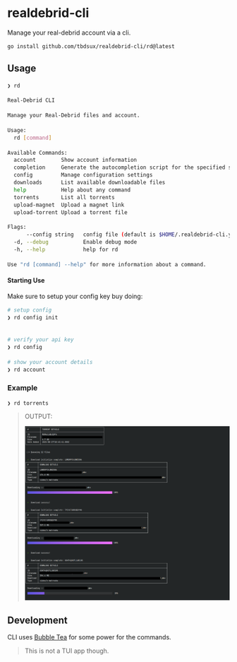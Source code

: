 # realdebrid-cli

Manage your real-debrid account via a cli.

```sh
go install github.com/tbdsux/realdebrid-cli/rd@latest
```

## Usage

```sh
❯ rd

Real-Debrid CLI

Manage your Real-Debrid files and account.

Usage:
  rd [command]

Available Commands:
  account        Show account information
  completion     Generate the autocompletion script for the specified shell
  config         Manage configuration settings
  downloads      List available downloadable files
  help           Help about any command
  torrents       List all torrents
  upload-magnet  Upload a magnet link
  upload-torrent Upload a torrent file

Flags:
      --config string   config file (default is $HOME/.realdebrid-cli.yaml)
  -d, --debug           Enable debug mode
  -h, --help            help for rd

Use "rd [command] --help" for more information about a command.
```

#### Starting Use

Make sure to setup your config key buy doing:

```sh
# setup config
❯ rd config init


# verify your api key
❯ rd config

# show your account details
❯ rd account
```

### Example

```
❯ rd torrents
```

> OUTPUT:
>
> ![](./docs/usage1.png)

## Development

CLI uses [Bubble Tea](https://github.com/charmbracelet/bubbletea/) for some power for the commands.

> This is not a TUI app though.
